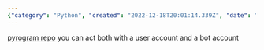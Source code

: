 ```yaml
---
{"category": "Python", "created": "2022-12-18T20:01:14.339Z", "date": "2022-12-18 20:01:14", "description": "Pyrogram is a Telegram bot library written in Python, enabling interaction with both user and bot accounts.", "modified": "2022-12-18T20:02:11.805Z", "tags": ["Pyrogram", "Telegram bot library", "Python programming language", "Interacting with user and bot accounts", "Telegram bots"], "title": "telegram bot: pyrogram"}
---
```

[pyrogram repo](https://github.com/pyrogram/pyrogram)
you can act both with a user account and a bot account